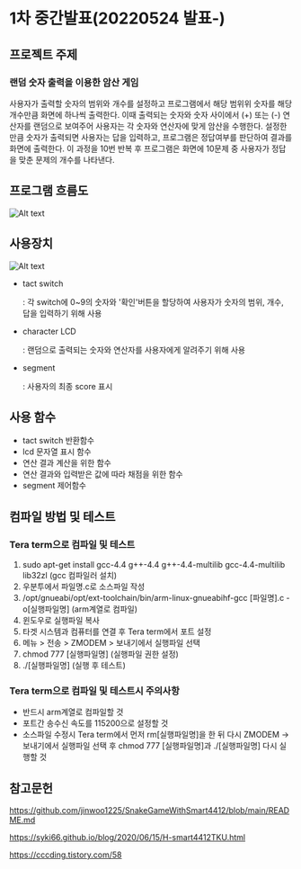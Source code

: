 # 1차 중간발표(20220524 발표-)


## 프로젝트 주제

### 랜덤 숫자 출력을 이용한 암산 게임

 사용자가 출력할 숫자의 범위와 개수를 설정하고 프로그램에서 해당 범위위 숫자를 해당 개수만큼 화면에 하나씩 출력한다. 이때 출력되는 숫자와 숫자 사이에서 (+) 또는 (-) 연산자를 
랜덤으로 보여주어 사용자는 각 숫자와 연산자에 맞게 암산을 수행한다. 설정한만큼 숫자가 출력되면 사용자는 답을 입력하고, 프로그램은 정답여부를 판단하여 결과를 화면에 출력한다. 이 과정을 10번 반복 후 프로그램은 화면에 10문제 중 사용자가 정답을 맞춘 문제의 개수를 나타낸다.

## 프로그램 흐름도

![Alt text](https://github.com/qkrejr00/2022_IoTProgramming_Team6/blob/master/img/chart.png)

## 사용장치

![Alt text](https://github.com/qkrejr00/2022_IoTProgramming_Team6/blob/master/img/targetboard.JPG)

* tact switch
 
  : 각 switch에 0~9의 숫자와 '확인'버튼을 할당하여 사용자가 숫자의 범위, 개수, 답을 입력하기 위해 사용
  
* character LCD

  : 랜덤으로 출력되는 숫자와 연산자를 사용자에게 알려주기 위해 사용

* segment

  : 사용자의 최종 score 표시

## 사용 함수

* tact switch 반환함수
* lcd 문자열 표시 함수
* 연산 결과 계산을 위한 함수
* 연산 결과와 입력받은 값에 따라 채점을 위한 함수
* segment 제어함수

## 컴파일 방법 및 테스트

### Tera term으로 컴파일 및 테스트

1. sudo apt-get install gcc-4.4 g++-4.4 g++-4.4-multilib gcc-4.4-multilib lib32zl (gcc 컴파일러 설치)
2. 우분투에서 파일명.c로 소스파일 작성
3. /opt/gnueabi/opt/ext-toolchain/bin/arm-linux-gnueabihf-gcc [파일명].c -o[실행파일명] (arm계열로 컴파일)
4. 윈도우로 실행파일 복사
5. 타겟 시스템과 컴퓨터를 연결 후 Tera term에서 포트 설정
6. 메뉴 > 전송 > ZMODEM > 보내기에서 실행파일 선택
7. chmod 777 [실행파일명] (실행파일 권한 설정)
8. ./[실행파일명] (실행 후 테스트)

### Tera term으로 컴파일 및 테스트시 주의사항

* 반드시 arm계열로 컴파일할 것
* 포트간 송수신 속도를 115200으로 설정할 것
* 소스파일 수정시 Tera term에서 먼저 rm[실행파일명]을 한 뒤 다시 ZMODEM -> 보내기에서 실행파일 선택 후 chmod 777 [실행파일명]과 ./[실행파일명] 다시 실행할 것

## 참고문헌

https://github.com/jinwoo1225/SnakeGameWithSmart4412/blob/main/README.md

https://syki66.github.io/blog/2020/06/15/H-smart4412TKU.html

https://cccding.tistory.com/58
